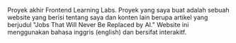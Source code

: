 Proyek akhir Frontend Learning Labs. Proyek yang saya buat adalah sebuah website yang berisi tentang saya dan konten lain berupa artikel yang berjudul "Jobs That Will Never Be Replaced by AI." Website ini menggunakan bahasa inggris (english) dan bersifat interakitf. 
